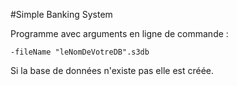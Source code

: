 #Simple Banking System

Programme avec arguments en ligne de commande : 

    -fileName "leNomDeVotreDB".s3db
    
Si la base de données n'existe pas elle est créée.